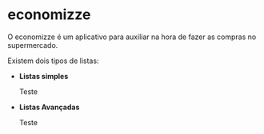 # economizze

O economizze é um aplicativo para auxiliar na hora de fazer as compras no supermercado.

Existem dois tipos de listas:

* <b>Listas simples</b>

  Teste


* <b>Listas Avançadas</b>

  Teste